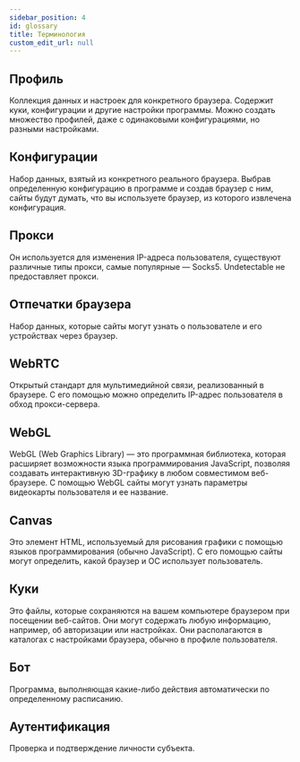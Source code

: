 ```yaml
---
sidebar_position: 4
id: glossary
title: Терминология
custom_edit_url: null
---
```


## Профиль
Коллекция данных и настроек для конкретного браузера. Содержит куки, конфигурации и другие настройки программы. Можно создать множество профилей, даже с одинаковыми конфигурациями, но разными настройками.

## Конфигурации
Набор данных, взятый из конкретного реального браузера. Выбрав определенную конфигурацию в программе и создав браузер с ним, сайты будут думать, что вы используете браузер, из которого извлечена конфигурация.

## Прокси
Он используется для изменения IP-адреса пользователя, существуют различные типы прокси, самые популярные — Socks5. Undetectable не предоставляет прокси.

## Отпечатки браузера
Набор данных, которые сайты могут узнать о пользователе и его устройствах через браузер.

## WebRTC
Открытый стандарт для мультимедийной связи, реализованный в браузере. С его помощью можно определить IP-адрес пользователя в обход прокси-сервера.

## WebGL
WebGL (Web Graphics Library) — это программная библиотека, которая расширяет возможности языка программирования JavaScript, позволяя создавать интерактивную 3D-графику в любом совместимом веб-браузере. С помощью WebGL сайты могут узнать параметры видеокарты пользователя и ее название.

## Canvas
Это элемент HTML, используемый для рисования графики с помощью языков программирования (обычно JavaScript). С его помощью сайты могут определить, какой браузер и ОС использует пользователь.

## Куки
Это файлы, которые сохраняются на вашем компьютере браузером при посещении веб-сайтов. Они могут содержать любую информацию, например, об авторизации или настройках. Они располагаются в каталогах с настройками браузера, обычно в профиле пользователя.

## Бот
Программа, выполняющая какие-либо действия автоматически по определенному расписанию.

## Аутентификация
Проверка и подтверждение личности субъекта.